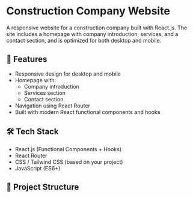 # Construction Company Website

A responsive website for a construction company built with React.js. The site includes a homepage with company introduction, services, and a contact section, and is optimized for both desktop and mobile.

## 🚀 Features
- Responsive design for desktop and mobile
- Homepage with:
  - Company introduction
  - Services section
  - Contact section
- Navigation using React Router
- Built with modern React functional components and hooks

## 🛠 Tech Stack
- React.js (Functional Components + Hooks)
- React Router
- CSS / Tailwind CSS (based on your project)
- JavaScript (ES6+)

## 📂 Project Structure
